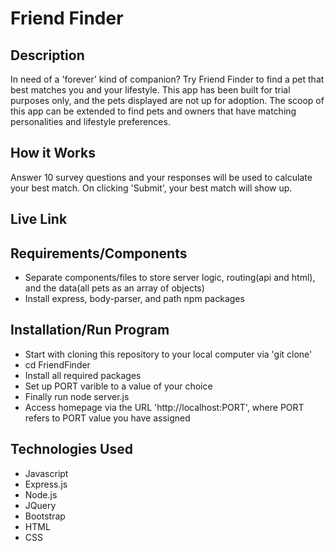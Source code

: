 # Friend Finder

## Description
In need of a 'forever' kind of companion? Try Friend Finder to find a pet that best matches you and your lifestyle. This app has been built for trial purposes only, and the pets displayed are not up for adoption. The scoop of this app can be extended to find pets and owners that have matching personalities and lifestyle preferences.

## How it Works
Answer 10 survey questions and your responses will be used to calculate your best match. On clicking 'Submit', your best match will show up.

## Live Link


## Requirements/Components
* Separate components/files to store server logic, routing(api and html), and the data(all pets as an array of objects)
* Install express, body-parser, and path npm packages 

## Installation/Run Program
* Start with cloning this repository to your local computer via 'git clone'
* cd FriendFinder
* Install all required packages
* Set up PORT varible to a value of your choice
* Finally run node server.js
* Access homepage via the URL 'http://localhost:PORT', where PORT refers to PORT value you have assigned

## Technologies Used
* Javascript
* Express.js
* Node.js
* JQuery
* Bootstrap
* HTML
* CSS

## 

